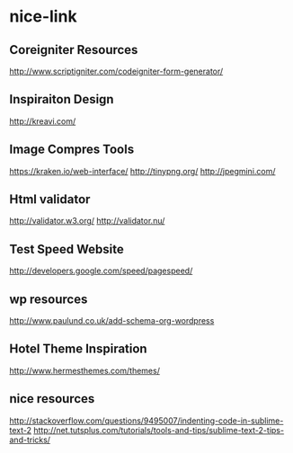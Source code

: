 nice-link
=========

Coreigniter Resources
----------------------------
http://www.scriptigniter.com/codeigniter-form-generator/



Inspiraiton Design
----------------------------
http://kreavi.com/



Image Compres Tools
----------------------------
https://kraken.io/web-interface/
http://tinypng.org/
http://jpegmini.com/



Html validator
----------------------------
http://validator.w3.org/
http://validator.nu/


Test Speed Website 
----------------------------
http://developers.google.com/speed/pagespeed/


wp resources
----------------------------
http://www.paulund.co.uk/add-schema-org-wordpress



Hotel Theme Inspiration 
----------------------------
http://www.hermesthemes.com/themes/




nice resources
--
http://stackoverflow.com/questions/9495007/indenting-code-in-sublime-text-2
http://net.tutsplus.com/tutorials/tools-and-tips/sublime-text-2-tips-and-tricks/
